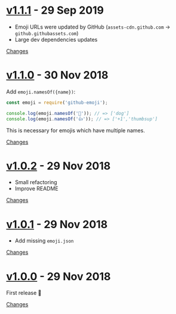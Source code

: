 <a name="v1.1.1"></a>
# [v1.1.1](https://github.com/rhysd/node-github-emoji/releases/tag/v1.1.1) - 29 Sep 2019

- Emoji URLs were updated by GitHub (`assets-cdn.github.com` -> `github.githubassets.com`)
- Large dev dependencies updates

[Changes][v1.1.1]


<a name="v1.1.0"></a>
# [v1.1.0](https://github.com/rhysd/node-github-emoji/releases/tag/v1.1.0) - 30 Nov 2018

Add `emoji.namesOf({name})`:

```javascript
const emoji = require('github-emoji');

console.log(emoji.namesOf('🐶')); // => ['dog']
console.log(emoji.namesOf('👍')); // => ['+1','thumbsup']
```

This is necessary for emojis which have multiple names.

[Changes][v1.1.0]


<a name="v1.0.2"></a>
# [v1.0.2](https://github.com/rhysd/node-github-emoji/releases/tag/v1.0.2) - 29 Nov 2018

- Small refactoring
- Improve README

[Changes][v1.0.2]


<a name="v1.0.1"></a>
# [v1.0.1](https://github.com/rhysd/node-github-emoji/releases/tag/v1.0.1) - 29 Nov 2018

- Add missing `emoji.json`

[Changes][v1.0.1]


<a name="v1.0.0"></a>
# [v1.0.0](https://github.com/rhysd/node-github-emoji/releases/tag/v1.0.0) - 29 Nov 2018

First release :tada:

[Changes][v1.0.0]


[v1.1.1]: https://github.com/rhysd/node-github-emoji/compare/v1.1.0...v1.1.1
[v1.1.0]: https://github.com/rhysd/node-github-emoji/compare/v1.0.2...v1.1.0
[v1.0.2]: https://github.com/rhysd/node-github-emoji/compare/v1.0.1...v1.0.2
[v1.0.1]: https://github.com/rhysd/node-github-emoji/compare/v1.0.0...v1.0.1
[v1.0.0]: https://github.com/rhysd/node-github-emoji/tree/v1.0.0

 <!-- Generated by changelog-from-release -->
